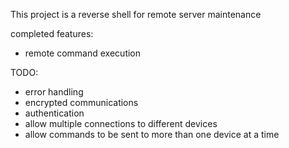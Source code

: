 This project is a reverse shell for remote server maintenance

completed features:
- remote command execution

TODO:
- error handling
- encrypted communications
- authentication
- allow multiple connections to different devices
- allow commands to be sent to more than one device at a time
